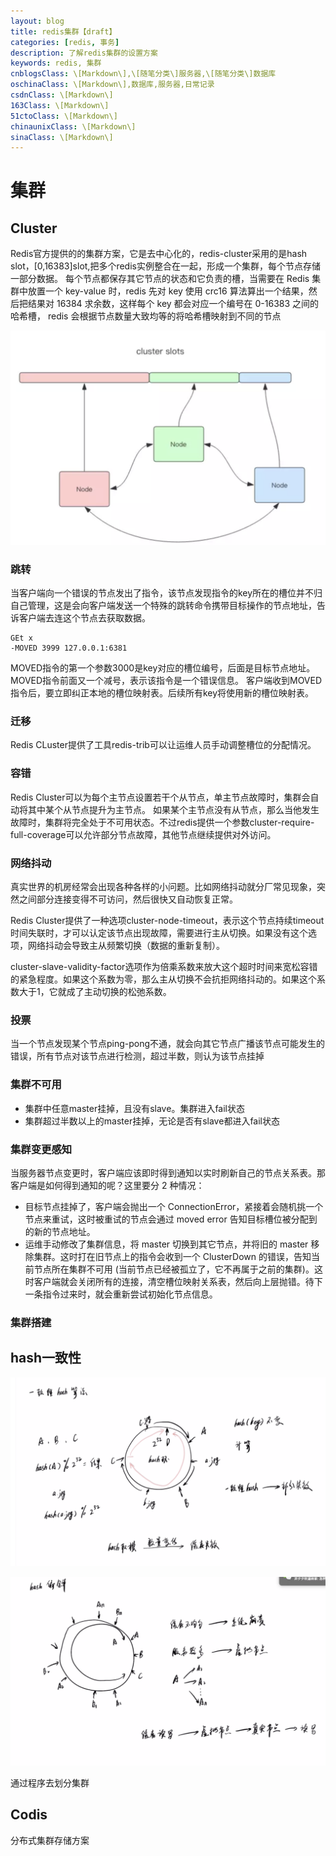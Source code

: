 ```yaml
---
layout: blog
title: redis集群【draft】
categories: [redis, 事务]
description: 了解redis集群的设置方案
keywords: redis, 集群
cnblogsClass: \[Markdown\],\[随笔分类\]服务器,\[随笔分类\]数据库
oschinaClass: \[Markdown\],数据库,服务器,日常记录
csdnClass: \[Markdown\]
163Class: \[Markdown\]
51ctoClass: \[Markdown\]
chinaunixClass: \[Markdown\]
sinaClass: \[Markdown\]
---
```


# 集群

## Cluster
Redis官方提供的的集群方案，它是去中心化的，redis-cluster采用的是hash slot，[0,16383]slot,把多个redis实例整合在一起，形成一个集群，每个节点存储一部分数据。
每个节点都保存其它节点的状态和它负责的槽，当需要在 Redis 集群中放置一个 key-value 时，redis 先对 key 使用 crc16 算法算出一个结果，然后把结果对 16384 求余数，这样每个 key 都会对应一个编号在 0-16383 之间的哈希槽，
redis 会根据节点数量大致均等的将哈希槽映射到不同的节点

![image](https://raw.githubusercontent.com/WalkingSun/WindBlog/gh-pages/images/blog/QQ20191103-213557@2x.png)

### 跳转
当客户端向一个错误的节点发出了指令，该节点发现指令的key所在的槽位并不归自己管理，这是会向客户端发送一个特殊的跳转命令携带目标操作的节点地址，告诉客户端去连这个节点去获取数据。
```
GEt x
-MOVED 3999 127.0.0.1:6381
```
MOVED指令的第一个参数3000是key对应的槽位编号，后面是目标节点地址。MOVED指令前面又一个减号，表示该指令是一个错误信息。
客户端收到MOVED指令后，要立即纠正本地的槽位映射表。后续所有key将使用新的槽位映射表。

### 迁移
Redis CLuster提供了工具redis-trib可以让运维人员手动调整槽位的分配情况。

### 容错
Redis Cluster可以为每个主节点设置若干个从节点，单主节点故障时，集群会自动将其中某个从节点提升为主节点。
如果某个主节点没有从节点，那么当他发生故障时，集群将完全处于不可用状态。不过redis提供一个参数cluster-require-full-coverage可以允许部分节点故障，其他节点继续提供对外访问。

### 网络抖动
真实世界的机房经常会出现各种各样的小问题。比如网络抖动就分厂常见现象，突然之间部分连接变得不可访问，然后很快又自动恢复正常。

Redis Cluster提供了一种选项cluster-node-timeout，表示这个节点持续timeout时间失联时，才可以认定该节点出现故障，需要进行主从切换。如果没有这个选项，网络抖动会导致主从频繁切换（数据的重新复制）。

cluster-slave-validity-factor选项作为倍乘系数来放大这个超时时间来宽松容错的紧急程度。如果这个系数为零，那么主从切换不会抗拒网络抖动的。如果这个系数大于1，它就成了主动切换的松弛系数。

### 投票
当一个节点发现某个节点ping-pong不通，就会向其它节点广播该节点可能发生的错误，所有节点对该节点进行检测，超过半数，则认为该节点挂掉

### 集群不可用
- 集群中任意master挂掉，且没有slave。集群进入fail状态
- 集群超过半数以上的master挂掉，无论是否有slave都进入fail状态

### 集群变更感知
当服务器节点变更时，客户端应该即时得到通知以实时刷新自己的节点关系表。那客户端是如何得到通知的呢？这里要分 2 种情况：
- 目标节点挂掉了，客户端会抛出一个 ConnectionError，紧接着会随机挑一个节点来重试，这时被重试的节点会通过 moved error 告知目标槽位被分配到的新的节点地址。
- 运维手动修改了集群信息，将 master 切换到其它节点，并将旧的 master 移除集群。这时打在旧节点上的指令会收到一个 ClusterDown 的错误，告知当前节点所在集群不可用 (当前节点已经被孤立了，它不再属于之前的集群)。这时客户端就会关闭所有的连接，清空槽位映射关系表，然后向上层抛错。待下一条指令过来时，就会重新尝试初始化节点信息。

### 集群搭建


## hash一致性

![image](https://raw.githubusercontent.com/WalkingSun/WindBlog/gh-pages/images/blog/20190612hash1.png)

![image](https://raw.githubusercontent.com/WalkingSun/WindBlog/gh-pages/images/blog/20190612hash2.png)

通过程序去划分集群

## Codis
分布式集群存储方案